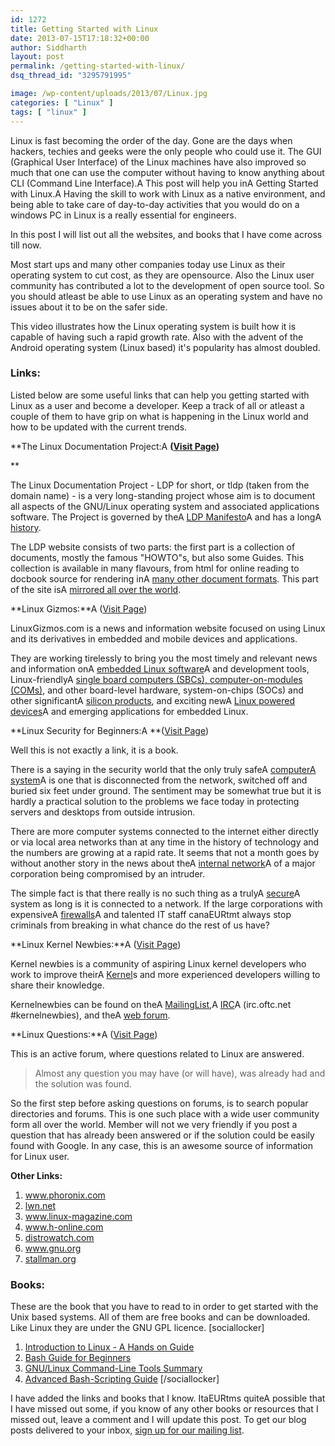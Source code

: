 ```yaml
---
id: 1272
title: Getting Started with Linux
date: 2013-07-15T17:18:32+00:00
author: Siddharth
layout: post
permalink: /getting-started-with-linux/
dsq_thread_id: "3295791995"

image: /wp-content/uploads/2013/07/Linux.jpg
categories: [ "Linux" ]
tags: [ "linux" ]
---
```


Linux is fast becoming the order of the day. Gone are the days when hackers, techies and geeks were the only people who could use it. The GUI (Graphical User Interface) of the Linux machines have also improved so much that one can use the computer without having to know anything about CLI (Command Line Interface).A This post will help you inA Getting Started with Linux.A Having the skill to work with Linux as a native environment, and being able to take care of day-to-day activities that you would do on a windows PC in Linux is a really essential for engineers.

In this post I will list out all the websites, and books that I have come across till now.

Most start ups and many other companies today use Linux as their operating system to cut cost, as they are opensource. Also the Linux user community has contributed a lot to the development of open source tool. So you should atleast be able to use Linux as an operating system and have no issues about it to be on the safer side.

This video illustrates how the Linux operating system is built how it is capable of having such a rapid growth rate. Also with the advent of the Android operating system (Linux based) it's popularity has almost doubled.



### **Links:**

Listed below are some useful links that can help you getting started with Linux as a user and become a developer. Keep a track of all or atleast a couple of them to have grip on what is happening in the Linux world and how to be updated with the current trends.

**The Linux Documentation Project:A **(<a href="http://www.tldp.org/" target="_blank">Visit Page</a>)**
  
** 

The Linux Documentation Project - LDP for short, or tldp (taken from the domain name) - is a very long-standing project whose aim is to document all aspects of the GNU/Linux operating system and associated applications software. The Project is governed by theA <a href="http://wiki.tldp.org/LDP%20Manifesto" target="_blank">LDP Manifesto</a>A and has a longA <a href="http://tldp.org/history.html" target="_blank">history</a>.

The LDP website consists of two parts: the first part is a collection of documents, mostly the famous "HOWTO"s, but also some Guides. This collection is available in many flavours, from html for online reading to docbook source for rendering inA <a href="http://tldp.org/docs.html#howto" target="_blank">many other document formats</a>. This part of the site isA <a href="http://wiki.tldp.org/Mirrors" target="_blank">mirrored all over the world</a>.

**Linux Gizmos:**A (<a href="http://linuxgizmos.com/" target="_blank">Visit Page</a>)

LinuxGizmos.com is a news and information website focused on using Linux and its derivatives in embedded and mobile devices and applications.

They are working tirelessly to bring you the most timely and relevant news and information onA <a href="http://linuxgizmos.com/category/software/" target="new">embedded Linux software</a>A and development tools, Linux-friendlyA <a href="http://linuxgizmos.com/category/boards/" target="new">single board computers (SBCs), computer-on-modules (COMs)</a>, and other board-level hardware, system-on-chips (SOCs) and other significantA <a href="http://linuxgizmos.com/category/chips/" target="new">silicon products</a>, and exciting newA <a href="http://linuxgizmos.com/category/devices/" target="new">Linux powered devices</a>A and emerging applications for embedded Linux.

**Linux Security for Beginners:A **(<a href="http://www.linuxtopia.org/LinuxSecurity/index.html" target="_blank">Visit Page</a>)

Well this is not exactly a link, it is a book.

There is a saying in the security world that the only truly safeA <a href="http://www.linuxtopia.org/LinuxSecurity/LinuxSecurity_Introduction1.html#" target="_blank">computerA system</a>A is one that is disconnected from the network, switched off and buried six feet under ground. The sentiment may be somewhat true but it is hardly a practical solution to the problems we face today in protecting servers and desktops from outside intrusion.

There are more computer systems connected to the internet either directly or via local area networks than at any time in the history of technology and the numbers are growing at a rapid rate. It seems that not a month goes by without another story in the news about theA <a href="http://www.linuxtopia.org/LinuxSecurity/LinuxSecurity_Introduction1.html#" target="_blank">internal network</a>A of a major corporation being compromised by an intruder.

The simple fact is that there really is no such thing as a trulyA <a href="http://www.linuxtopia.org/LinuxSecurity/LinuxSecurity_Introduction1.html#" target="_blank">secure</a>A system as long is it is connected to a network. If the large corporations with expensiveA <a href="http://www.linuxtopia.org/LinuxSecurity/LinuxSecurity_Introduction1.html#" target="_blank">firewalls</a>A and talented IT staff canaEURtmt always stop criminals from breaking in what chance do the rest of us have?

**Linux Kernel Newbies:**A (<a href="http://kernelnewbies.org/" target="_blank">Visit Page</a>)

Kernel newbies is a community of aspiring Linux kernel developers who work to improve theirA <a href="http://kernelnewbies.org/Kernel" target="_blank">Kernel</a>s and more experienced developers willing to share their knowledge.<a id="line-2"></a>
  
Kernelnewbies can be found on theA <a href="http://kernelnewbies.org/MailingList" target="_blank">MailingList</a>,A <a href="http://kernelnewbies.org/IRC" target="_blank">IRC</a>A (irc.oftc.net #kernelnewbies), and theA <a href="http://forum.kernelnewbies.org/" target="_blank">web forum</a>.

**Linux Questions:**A (<a href="http://www.linuxquestions.org/" target="_blank">Visit Page</a>)

This is an active forum, where questions related to Linux are answered.

> Almost any question you may have (or will have), was already had and the solution was found.

So the first step before asking questions on forums, is to search popular directories and forums. This is one such place with a wide user community form all over the world. Member will not we very friendly if you post a question that has already been answered or if the solution could be easily found with Google. In any case, this is an awesome source of information for Linux user.

**Other Links:**

  1. <a href="http://www.phoronix.com/" target="_blank">www.phoronix.com</a>
  2. <a href="http://lwn.net/" target="_blank">lwn.net</a>
  3. <a href="http://www.linux-magazine.com/" target="_blank">www.linux-magazine.com</a>
  4. <a href="http://www.h-online.com/" target="_blank">www.h-online.com</a>
  5. <a href="http://distrowatch.com/" target="_blank">distrowatch.com</a>
  6. <a href="http://www.gnu.org/" target="_blank">www.gnu.org</a>
  7. <a href="http://stallman.org/" target="_blank">stallman.org</a>

### Books:

These are the book that you have to read to in order to get started with the Unix based systems. All of them are free books and can be downloaded. Like Linux they are under the GNU GPL licence. [sociallocker] 

  1. <a href="http://www.tldp.org/LDP/intro-linux/intro-linux.pdf" target="_blank">Introduction to Linux - A Hands on Guide</a>
  2. <a href="http://www.tldp.org/LDP/Bash-Beginners-Guide/Bash-Beginners-Guide.pdf" target="_blank">Bash Guide for Beginners</a>
  3. <a href="http://www.tldp.org/LDP/GNU-Linux-Tools-Summary/GNU-Linux-Tools-Summary.pdf" target="_blank">GNU/Linux Command-Line Tools Summary</a>
  4. <a href="http://www.tldp.org/LDP/abs/abs-guide.pdf" target="_blank">Advanced Bash-Scripting Guide</a> [/sociallocker] 

I have added the links and books that I know. ItaEURtms quiteA possible that I have missed out some, if you know of any other books or resources that I missed out, leave a comment and I will update this post. To get our blog posts delivered to your inbox, <a href="http://embedjournal.com/subscribe/" target="_blank">sign up for our mailing list</a>.